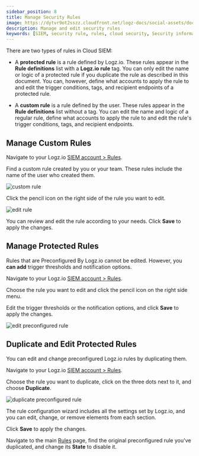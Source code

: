 ```yaml
---
sidebar_position: 8
title: Manage Security Rules
image: https://dytvr9ot2sszz.cloudfront.net/logz-docs/social-assets/docs-social.jpg
description: Manage and edit security rules
keywords: [SIEM, security rule, rules, cloud security, Security information and event management, Security information]
---
```



There are two types of rules in Cloud SIEM:

* A **protected rule** is a rule defined by Logz.io. These rules appear in the **Rule definitions** list with a **Logz.io rule** tag. You can only edit the name or logic of a protected rule if you duplicate the rule as described in this document. You can, however, define what accounts to apply the rule to and edit the trigger conditions, tags, and recipient endpoints of a protected rule.

* A **custom rule** is a rule defined by the user. These rules appear in the **Rule definitions** list without a tag. You can edit the name and logic of a regular rule, define what accounts to apply the rule to and edit the rule's trigger conditions, tags, and recipient endpoints.

## Manage Custom Rules

Navigate to your Logz.io [SIEM account > Rules](https://app.logz.io/#/dashboard/security/rules/rule-definitions). 

Find a custom rule created by you or your team. These rules include the name of the user who created them.

![custom rule](https://dytvr9ot2sszz.cloudfront.net/logz-docs/siem-quick-start/siem-created-team-member-dec.png)

Click the pencil icon on the right side of the rule you want to edit. 

![edit rule](https://dytvr9ot2sszz.cloudfront.net/logz-docs/siem-quick-start/siem-edit-rule-dec.png)

You can review and edit the rule according to your needs. Click **Save** to apply the changes.


## Manage Protected Rules

Rules that are Preconfigured By Logz.io cannot be edited. However, you **can add** trigger thresholds and notification options.

Navigate to your Logz.io [SIEM account > Rules](https://app.logz.io/#/dashboard/security/rules/rule-definitions).

Choose the rule you want to edit and click the pencil icon on the right side menu.

Edit the trigger thresholds or the notification options, and click **Save** to apply the changes.

![edit preconfigured rule](https://dytvr9ot2sszz.cloudfront.net/logz-docs/siem-quick-start/edit-preconfigured-rule-jan.png)


## Duplicate and Edit Protected Rules

You can edit and change preconfigured Logz.io rules by duplicating them. 

Navigate to your Logz.io [SIEM account > Rules](https://app.logz.io/#/dashboard/security/rules/rule-definitions).

Choose the rule you want to duplicate, click on the three dots next to it, and choose **Duplicate**. 

![duplicate preconfigured rule](https://dytvr9ot2sszz.cloudfront.net/logz-docs/siem-quick-start/duplicate-rule-jan.png)

The rule configuration wizard includes all the settings set by Logz.io, and you can edit, change, or remove elements from each section.

Click **Save** to apply the changes.

Navigate to the main [Rules](https://app.logz.io/#/dashboard/security/rules/rule-definitions) page, find the original preconfigured rule you've duplicated, and change its **State** to disable it.